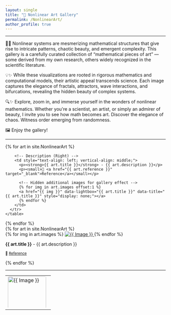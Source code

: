 ```yaml
---
layout: single
title: "🎨 Nonlinear Art Gallery"
permalink: /NonlinearArt/
author_profile: true
---
```


---

🔬✨ Nonlinear systems are mesmerizing mathematical structures that give rise to intricate patterns, chaotic beauty, and emergent complexity. This gallery is a carefully curated collection of “mathematical pieces of art” — some derived from my own research, others widely recognized in the scientific literature.

💡✨ While these visualizations are rooted in rigorous mathematics and computational models, their artistic appeal transcends science. Each image captures the elegance of fractals, attractors, wave interactions, and bifurcations, revealing the hidden beauty of complex systems.

🔍✨ Explore, zoom in, and immerse yourself in the wonders of nonlinear mathematics. Whether you're a scientist, an artist, or simply an admirer of beauty, I invite you to see how math becomes art. Discover the elegance of chaos. Witness order emerging from randomness.

🖼️ Enjoy the gallery!

---

<div class="gallery-container">
  {% for art in site.NonlinearArt %}
  <div class="gallery-item">
    <table style="width: 100%; border-collapse: collapse; table-layout: fixed;">
      <tr>
        <!-- Thumbnail (Left) -->
        <td style="width: 120px; height: 100px; text-align: left; vertical-align: middle; padding-right: 15px;">
          <a href="{{ art.images[0] }}" data-lightbox="{{ art.title }}" data-title="{{ art.title }}">
            <img src="{{ art.images[0] }}" alt="{{ Image }}" style="width: 120px; height: auto; max-height: 100px; border-radius: 4px; cursor: pointer;">
          </a>
        </td>
        
        <!-- Description (Right) -->
        <td style="text-align: left; vertical-align: middle;">
          <p><strong>{{ art.title }}</strong> - {{ art.description }}</p>
          <p><small>📖 <a href="{{ art.reference }}" target="_blank">Reference</a></small></p>

          <!-- Hidden additional images for gallery effect -->
          {% for img in art.images offset:1 %}
          <a href="{{ img }}" data-lightbox="{{ art.title }}" data-title="{{ art.title }}" style="display: none;"></a>
          {% endfor %}
        </td>
      </tr>
    </table>
  </div>
  {% endfor %}
</div>



<div class="gallery-container">
  {% for art in site.NonlinearArt %}
  <div class="gallery-item">
    {% for img in art.images %}
    <a href="{{ img }}" data-lightbox="{{ art.title }}" data-title="{{ art.title }}">
      <img src="{{ img }}" alt="{{ Image }}">
    </a>
    {% endfor %}
    <p><strong>{{ art.title }}</strong> - {{ art.description }}</p>
    <p><small>📖 <a href="{{ art.reference }}" target="_blank">Reference</a></small></p>
  </div>
  {% endfor %}
</div>


---


